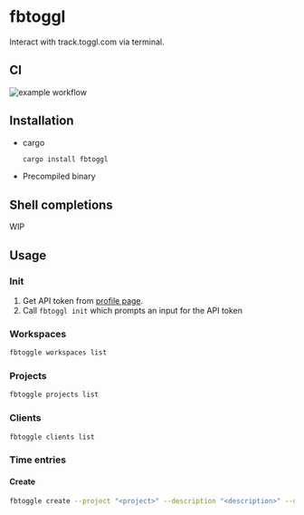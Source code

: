 # fbtoggl
Interact with track.toggl.com via terminal.

## CI
![example workflow](https://github.com/icepuma/fbtoggl/actions/workflows/ci.yaml/badge.svg)

## Installation
* cargo
  ```bash
  cargo install fbtoggl
  ```
* Precompiled binary

## Shell completions

WIP

## Usage

### Init
1. Get API token from [profile page](https://track.toggl.com/profile).
2. Call `fbtoggl init` which prompts an input for the API token

### Workspaces
```bash
fbtoggle workspaces list
```

### Projects
```bash
fbtoggle projects list
```

### Clients
```bash
fbtoggle clients list
```

### Time entries

#### Create
```bash
fbtoggle create --project "<project>" --description "<description>" --duration "<duration-in-minutes>"
